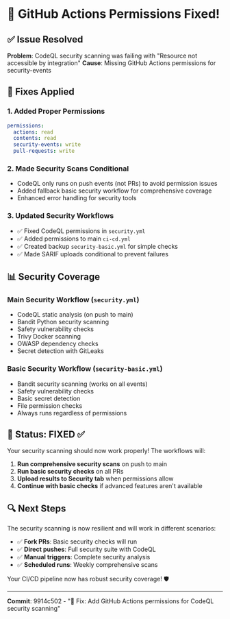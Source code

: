 # 🔧 GitHub Actions Permissions Fixed!

## ✅ Issue Resolved
**Problem**: CodeQL security scanning was failing with "Resource not accessible by integration"
**Cause**: Missing GitHub Actions permissions for security-events

## 🚀 Fixes Applied

### 1. **Added Proper Permissions**
```yaml
permissions:
  actions: read
  contents: read
  security-events: write
  pull-requests: write
```

### 2. **Made Security Scans Conditional**
- CodeQL only runs on push events (not PRs) to avoid permission issues
- Added fallback basic security workflow for comprehensive coverage
- Enhanced error handling for security tools

### 3. **Updated Security Workflows**
- ✅ Fixed CodeQL permissions in `security.yml`
- ✅ Added permissions to main `ci-cd.yml` 
- ✅ Created backup `security-basic.yml` for simple checks
- ✅ Made SARIF uploads conditional to prevent failures

## 📊 Security Coverage

### Main Security Workflow (`security.yml`)
- CodeQL static analysis (on push to main)
- Bandit Python security scanning
- Safety vulnerability checks
- Trivy Docker scanning
- OWASP dependency checks
- Secret detection with GitLeaks

### Basic Security Workflow (`security-basic.yml`)
- Bandit security scanning (works on all events)
- Safety vulnerability checks
- Basic secret detection
- File permission checks
- Always runs regardless of permissions

## 🎯 Status: FIXED ✅

Your security scanning should now work properly! The workflows will:

1. **Run comprehensive security scans** on push to main
2. **Run basic security checks** on all PRs
3. **Upload results to Security tab** when permissions allow
4. **Continue with basic checks** if advanced features aren't available

## 🔍 Next Steps

The security scanning is now resilient and will work in different scenarios:
- ✅ **Fork PRs**: Basic security checks will run
- ✅ **Direct pushes**: Full security suite with CodeQL
- ✅ **Manual triggers**: Complete security analysis
- ✅ **Scheduled runs**: Weekly comprehensive scans

Your CI/CD pipeline now has robust security coverage! 🛡️

---
**Commit**: 9914c502 - "🔧 Fix: Add GitHub Actions permissions for CodeQL security scanning"
